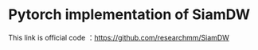 # Pytorch implementation of SiamDW
This link is official code ：https://github.com/researchmm/SiamDW

